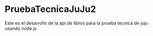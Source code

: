 # PruebaTecnicaJuJu2
Este es el desarrollo de la api de libros para la prueba tecnica de juju usando node.js
